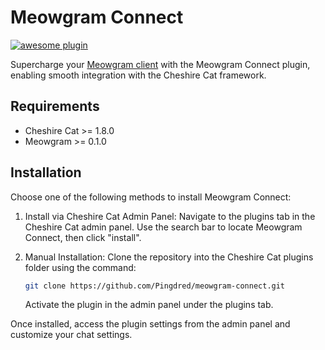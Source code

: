 # Meowgram Connect

[![awesome plugin](https://custom-icon-badges.demolab.com/static/v1?label=&message=awesome+plugin&color=F4F4F5&style=for-the-badge&logo=cheshire_cat_black)](https://)

Supercharge your [Meowgram client](https://github.com/Pingdred/Meowgram) with the Meowgram Connect plugin, enabling smooth integration with the Cheshire Cat framework.

## Requirements

 - Cheshire Cat >= 1.8.0
 - Meowgram >= 0.1.0

## Installation

Choose one of the following methods to install Meowgram Connect:

1. Install via Cheshire Cat Admin Panel:
    Navigate to the plugins tab in the Cheshire Cat admin panel.
    Use the search bar to locate Meowgram Connect, then click "install".

2. Manual Installation:
    Clone the repository into the Cheshire Cat plugins folder using the command:

    ```bash
    git clone https://github.com/Pingdred/meowgram-connect.git
    ```

    Activate the plugin in the admin panel under the plugins tab.

Once installed, access the plugin settings from the admin panel and customize your chat settings.
